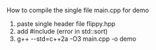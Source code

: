 How to compile the single file main.cpp for demo

1. paste single header file flippy.hpp
2. add #include <algorithm> (error in std::sort)
3. g++ --std=c++2a -O3 main.cpp -o demo


